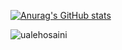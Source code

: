 <!--
### Hi there 👋


**ualehosaini/ualehosaini** is a ✨ _special_ ✨ repository because its `README.md` (this file) appears on your GitHub profile.

Here are some ideas to get you started:

- 🔭 I’m currently working on Commerial Web Applications

- 🌱 I’m currently learning ...
- 👯 I’m looking to collaborate on Angular, C# and SQL
- 🤔 I’m looking for help with ...
- 💬 Ask me about ...
- 📫 How to reach me: ...
- 😄 Pronouns: ...
- ⚡ Fun fact: ...
-->
[![Anurag's GitHub stats](https://github-readme-stats.vercel.app/api?username=ualehosaini&count_private=true&include_all_commits=true)](https://github.com/anuraghazra/github-readme-stats)
<p><img align="center" src="https://github-readme-streak-stats.herokuapp.com/?user=ualehosaini&" alt="ualehosaini" /></p>
